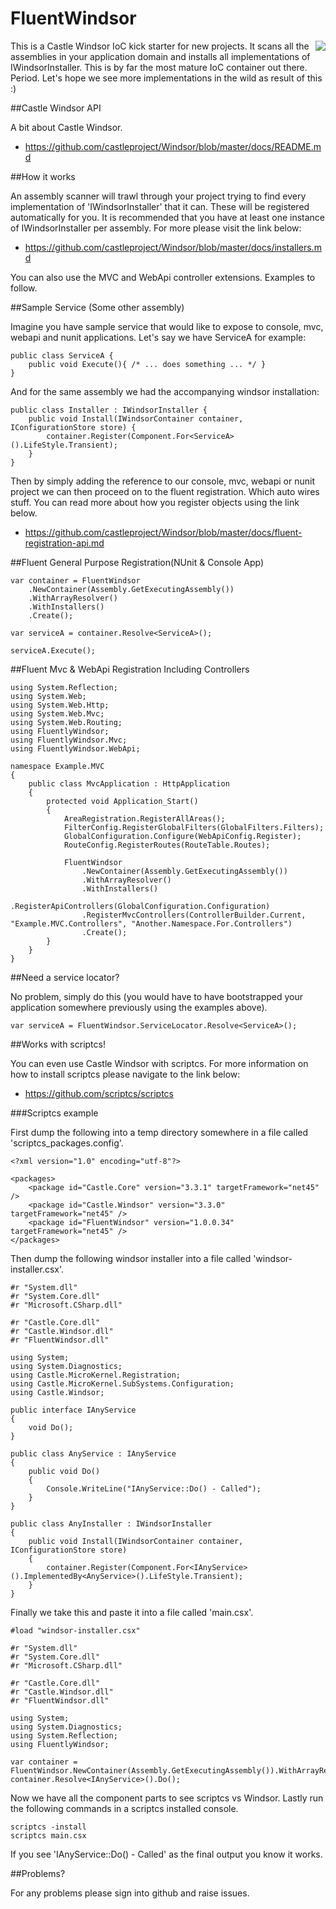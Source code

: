 FluentWindsor
=============

<img src="https://raw.githubusercontent.com/cryosharp/fluentwindsor/master/logo.png" align="right" />


This is a Castle Windsor IoC kick starter for new projects. It scans all the assemblies in your application domain and installs all 
implementations of IWindsorInstaller. This is by far the most mature IoC container out there. Period. Let's hope we see more implementations 
in the wild as result of this :)

##Castle Windsor API

A bit about Castle Windsor.

 - https://github.com/castleproject/Windsor/blob/master/docs/README.md

##How it works

An assembly scanner will trawl through your project trying to find every implementation of 'IWindsorInstaller' that it can. These will be 
registered automatically for you. It is recommended that you have at least one instance of IWindsorInstaller per assembly. For more please visit 
the link below:

 - https://github.com/castleproject/Windsor/blob/master/docs/installers.md

You can also use the MVC and WebApi controller extensions. Examples to follow.

##Sample Service (Some other assembly)

Imagine you have sample service that would like to expose to console, mvc, webapi and nunit applications. Let's say we have ServiceA
for example: 

    public class ServiceA {
		public void Execute(){ /* ... does something ... */ }
	}

And for the same assembly we had the accompanying windsor installation:

    public class Installer : IWindsorInstaller {
		public void Install(IWindsorContainer container, IConfigurationStore store) {
            container.Register(Component.For<ServiceA>().LifeStyle.Transient);
        }
	}

Then by simply adding the reference to our console, mvc, webapi or nunit project we can then proceed on to the fluent registration. Which
auto wires stuff. You can read more about how you register objects using the link below.

 - https://github.com/castleproject/Windsor/blob/master/docs/fluent-registration-api.md

##Fluent General Purpose Registration(NUnit & Console App)

    var container = FluentWindsor
        .NewContainer(Assembly.GetExecutingAssembly())
        .WithArrayResolver()
        .WithInstallers()
        .Create();

    var serviceA = container.Resolve<ServiceA>();

    serviceA.Execute();

##Fluent Mvc & WebApi Registration Including Controllers 

	using System.Reflection;
	using System.Web;
	using System.Web.Http;
	using System.Web.Mvc;
	using System.Web.Routing;
	using FluentlyWindsor;
	using FluentlyWindsor.Mvc;
	using FluentlyWindsor.WebApi;

	namespace Example.MVC
	{
		public class MvcApplication : HttpApplication
		{
			protected void Application_Start()
			{
				AreaRegistration.RegisterAllAreas();
				FilterConfig.RegisterGlobalFilters(GlobalFilters.Filters);
				GlobalConfiguration.Configure(WebApiConfig.Register);
				RouteConfig.RegisterRoutes(RouteTable.Routes);

				FluentWindsor
					.NewContainer(Assembly.GetExecutingAssembly())
					.WithArrayResolver()
					.WithInstallers()
					.RegisterApiControllers(GlobalConfiguration.Configuration)
					.RegisterMvcControllers(ControllerBuilder.Current, "Example.MVC.Controllers", "Another.Namespace.For.Controllers")
					.Create();
			}
		}
	}

##Need a service locator?

No problem, simply do this (you would have to have bootstrapped your application somewhere previously using the examples above). 

	var serviceA = FluentWindsor.ServiceLocator.Resolve<ServiceA>();

##Works with scriptcs!

You can even use Castle Windsor with scriptcs. For more information on how to install scriptcs please navigate to the link below:

 - https://github.com/scriptcs/scriptcs

###Scriptcs example

First dump the following into a temp directory somewhere in a file called 'scriptcs_packages.config'.

	<?xml version="1.0" encoding="utf-8"?>

	<packages>
		<package id="Castle.Core" version="3.3.1" targetFramework="net45" />
		<package id="Castle.Windsor" version="3.3.0" targetFramework="net45" />
		<package id="FluentWindsor" version="1.0.0.34" targetFramework="net45" />
	</packages>


Then dump the following windsor installer into a file called 'windsor-installer.csx'.

	#r "System.dll"
	#r "System.Core.dll"
	#r "Microsoft.CSharp.dll"

	#r "Castle.Core.dll"
	#r "Castle.Windsor.dll"
	#r "FluentWindsor.dll"

	using System;
	using System.Diagnostics;
	using Castle.MicroKernel.Registration;
	using Castle.MicroKernel.SubSystems.Configuration;
	using Castle.Windsor;

	public interface IAnyService
	{
		void Do();
	}

	public class AnyService : IAnyService
	{
		public void Do()
		{
			Console.WriteLine("IAnyService::Do() - Called");
		}
	}

	public class AnyInstaller : IWindsorInstaller
	{
		public void Install(IWindsorContainer container, IConfigurationStore store)
		{
			container.Register(Component.For<IAnyService>().ImplementedBy<AnyService>().LifeStyle.Transient);
		}
	}


Finally we take this and paste it into a file called 'main.csx'.

    #load "windsor-installer.csx"

    #r "System.dll"
    #r "System.Core.dll"
    #r "Microsoft.CSharp.dll"

    #r "Castle.Core.dll"
    #r "Castle.Windsor.dll"
    #r "FluentWindsor.dll"

    using System;
    using System.Diagnostics;
    using System.Reflection;
    using FluentlyWindsor;

    var container = FluentWindsor.NewContainer(Assembly.GetExecutingAssembly()).WithArrayResolver().WithInstallers().Create();
    container.Resolve<IAnyService>().Do();

Now we have all the component parts to see scriptcs vs Windsor. Lastly run the following commands in a scriptcs installed console.

    scriptcs -install
	scriptcs main.csx

If you see 'IAnyService::Do() - Called' as the final output you know it works.

##Problems?

For any problems please sign into github and raise issues. 
